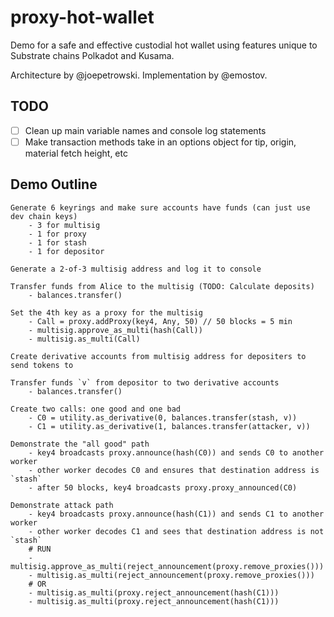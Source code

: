 # proxy-hot-wallet
Demo for a safe and effective custodial hot wallet using features unique to Substrate chains Polkadot and Kusama.

Architecture by @joepetrowski. Implementation by @emostov.

## TODO
- [ ] Clean up main variable names and console log statements
- [ ] Make transaction methods take in an options object for tip, origin, material fetch height, etc

## Demo Outline
```
Generate 6 keyrings and make sure accounts have funds (can just use dev chain keys)
	- 3 for multisig
	- 1 for proxy
	- 1 for stash
	- 1 for depositor

Generate a 2-of-3 multisig address and log it to console

Transfer funds from Alice to the multisig (TODO: Calculate deposits)
	- balances.transfer()

Set the 4th key as a proxy for the multisig
	- Call = proxy.addProxy(key4, Any, 50) // 50 blocks = 5 min
	- multisig.approve_as_multi(hash(Call))
	- multisig.as_multi(Call)

Create derivative accounts from multisig address for depositers to send tokens to

Transfer funds `v` from depositor to two derivative accounts
	- balances.transfer()

Create two calls: one good and one bad
	- C0 = utility.as_derivative(0, balances.transfer(stash, v))
	- C1 = utility.as_derivative(1, balances.transfer(attacker, v))

Demonstrate the "all good" path
	- key4 broadcasts proxy.announce(hash(C0)) and sends C0 to another worker
	- other worker decodes C0 and ensures that destination address is `stash`
	- after 50 blocks, key4 broadcasts proxy.proxy_announced(C0)

Demonstrate attack path
	- key4 broadcasts proxy.announce(hash(C1)) and sends C1 to another worker
	- other worker decodes C1 and sees that destination address is not `stash`
	# RUN
	- multisig.approve_as_multi(reject_announcement(proxy.remove_proxies()))
	- multisig.as_multi(reject_announcement(proxy.remove_proxies()))
	# OR
	- multisig.as_multi(proxy.reject_announcement(hash(C1)))
	- multisig.as_multi(proxy.reject_announcement(hash(C1)))
```
